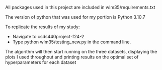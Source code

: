 All packages used in this project are included in wlm35/requirements.txt

The version of python that was used for my portion is Python 3.10.7

To replicate the results of my study:
- Navigate to csds440project-f24-2
- Type python wlm35/testing_new.py in the command line.

The algorithm will then start running on the three datasets, displaying the plots I used throughout and printing results on the optimal set of hyperparameters for each dataset